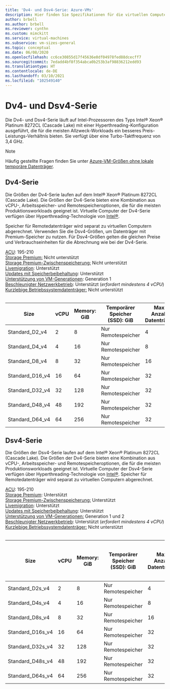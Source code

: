 ```yaml
---
title: 'Dv4- und Dsv4-Serie: Azure-VMs'
description: Hier finden Sie Spezifikationen für die virtuellen Computer der Dv4- und Dsv4-Serie.
author: brbell
ms.author: brbell
ms.reviewer: cynthn
ms.custom: mimckitt
ms.service: virtual-machines
ms.subservice: vm-sizes-general
ms.topic: conceptual
ms.date: 06/08/2020
ms.openlocfilehash: cc6ce30855d17f45636e0df04978fed88dcecff7
ms.sourcegitcommit: 7edadd4bf8f354abca0b253b3af98836212edd93
ms.translationtype: HT
ms.contentlocale: de-DE
ms.lasthandoff: 03/10/2021
ms.locfileid: "102549140"
---
```

# <a name="dv4-and-dsv4-series"></a>Dv4- und Dsv4-Serie

Die Dv4- und Dsv4-Serie läuft auf Intel-Prozessoren des Typs Intel&reg; Xeon&reg; Platinum 8272CL (Cascade Lake) mit einer Hyperthreading-Konfiguration ausgeführt, die für die meisten Allzweck-Workloads ein besseres Preis-Leistungs-Verhältnis bieten. Sie verfügt über eine Turbo-Taktfrequenz von 3,4 GHz. 

> [!NOTE]
> Häufig gestellte Fragen finden Sie unter [Azure-VM-Größen ohne lokale temporäre Datenträger](azure-vms-no-temp-disk.md).
## <a name="dv4-series"></a>Dv4-Serie

Die Größen der Dv4-Serie laufen auf dem Intel&reg; Xeon&reg; Platinum 8272CL (Cascade Lake). Die Größen der Dv4-Serie bieten eine Kombination aus vCPU-, Arbeitsspeicher- und Remotespeicheroptionen, die für die meisten Produktionsworkloads geeignet ist. Virtuelle Computer der Dv4-Serie verfügen über Hyperthreading-Technologie von [Intel&reg;](https://www.intel.com/content/www/us/en/architecture-and-technology/hyper-threading/hyper-threading-technology.html).

Speicher für Remotedatenträger wird separat zu virtuellen Computern abgerechnet. Verwenden Sie die Dsv4-Größen, um Datenträger mit Premium-Speicher zu nutzen. Für Dsv4-Größen gelten die gleichen Preise und Verbrauchseinheiten für die Abrechnung wie bei der Dv4-Serie.

[ACU](acu.md): 195-210<br>
[Storage Premium:](premium-storage-performance.md) Nicht unterstützt<br>
[Storage Premium-Zwischenspeicherung:](premium-storage-performance.md) Nicht unterstützt<br>
[Livemigration](maintenance-and-updates.md): Unterstützt<br>
[Updates mit Speicherbeibehaltung](maintenance-and-updates.md): Unterstützt<br>
[Unterstützung von VM-Generationen](generation-2.md): Generation 1<br>
[Beschleunigter Netzwerkbetrieb](../virtual-network/create-vm-accelerated-networking-cli.md): Unterstützt (*erfordert mindestens 4 vCPU*)<br>
[Kurzlebige Betriebssystemdatenträger:](ephemeral-os-disks.md) Nicht unterstützt <br>
<br>

| Size | vCPU | Memory: GiB | Temporärer Speicher (SSD): GiB | Max. Anzahl Datenträger | Maximale Anzahl NICs|Erwartete Netzwerkbandbreite (MBit/s) |
|---|---|---|---|---|---|---|
| Standard_D2_v4 | 2 | 8 | Nur Remotespeicher | 4 | 2|1000 |
| Standard_D4_v4 | 4 | 16  | Nur Remotespeicher | 8 | 2|2000 |
| Standard_D8_v4 | 8 | 32 | Nur Remotespeicher | 16 | 4|4000 |
| Standard_D16_v4 | 16 | 64 | Nur Remotespeicher | 32 | 8|8.000 |
| Standard_D32_v4 | 32 | 128 | Nur Remotespeicher | 32 | 8|16000 |
| Standard_D48_v4 | 48 | 192 | Nur Remotespeicher | 32 | 8|24.000 |
| Standard_D64_v4 | 64 | 256 | Nur Remotespeicher | 32 | 8|30.000 |

## <a name="dsv4-series"></a>Dsv4-Serie

Die Größen der Dsv4-Serie laufen auf dem Intel&reg; Xeon&reg; Platinum 8272CL (Cascade Lake). Die Größen der Dv4-Serie bieten eine Kombination aus vCPU-, Arbeitsspeicher- und Remotespeicheroptionen, die für die meisten Produktionsworkloads geeignet ist. Virtuelle Computer der Dsv4-Serie verfügen über Hyperthreading-Technologie von [Intel&reg;](https://www.intel.com/content/www/us/en/architecture-and-technology/hyper-threading/hyper-threading-technology.html). Speicher für Remotedatenträger wird separat zu virtuellen Computern abgerechnet.

[ACU](acu.md): 195-210<br>
[Storage Premium](premium-storage-performance.md): Unterstützt<br>
[Storage Premium-Zwischenspeicherung:](premium-storage-performance.md) Unterstützt<br>
[Livemigration](maintenance-and-updates.md): Unterstützt<br>
[Updates mit Speicherbeibehaltung](maintenance-and-updates.md): Unterstützt<br>
[Unterstützung von VM-Generationen:](generation-2.md) Generation 1 und 2<br>
[Beschleunigter Netzwerkbetrieb](../virtual-network/create-vm-accelerated-networking-cli.md): Unterstützt (*erfordert mindestens 4 vCPU*)<br>
[Kurzlebige Betriebssystemdatenträger:](ephemeral-os-disks.md) Nicht unterstützt <br>
<br>

| Size | vCPU | Memory: GiB | Temporärer Speicher (SSD): GiB | Max. Anzahl Datenträger | Maximaler Durchsatz des Datenträgers ohne Cache: IOPS/MBit/s | Maximale Anzahl NICs|Erwartete Netzwerkbandbreite (MBit/s) |
|---|---|---|---|---|---|---|---|
| Standard_D2s_v4 | 2 | 8  | Nur Remotespeicher | 4 | 3200/48 | 2|1000 |
| Standard_D4s_v4 | 4 | 16 | Nur Remotespeicher | 8 | 6400/96 | 2|2000 |
| Standard_D8s_v4 | 8 | 32 | Nur Remotespeicher | 16 | 12800/192 | 4|4000 |
| Standard_D16s_v4 | 16 | 64  | Nur Remotespeicher | 32 | 25600/384 | 8|8.000 |
| Standard_D32s_v4 | 32 | 128 | Nur Remotespeicher | 32 | 51200/768 | 8|16000 |
| Standard_D48s_v4 | 48 | 192 | Nur Remotespeicher | 32 | 76800/1152 | 8|24.000 |
| Standard_D64s_v4 | 64 | 256 | Nur Remotespeicher | 32 | 80000/1200 | 8|30.000 |
